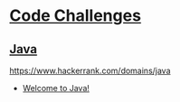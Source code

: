 # [Code Challenges](/readme.md)

## [Java](/java/readme.md)

https://www.hackerrank.com/domains/java

- [Welcome to Java!](welcome-to-java.java)
